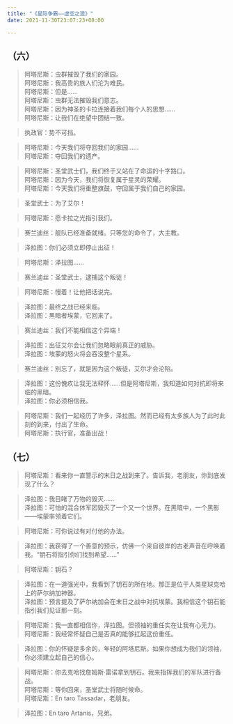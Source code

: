 ```yaml
---
title: "《星际争霸——虚空之遗》"
date: 2021-11-30T23:07:23+08:00

--- 
```


## （六）

> 阿塔尼斯：虫群摧毁了我们的家园。  
> 阿塔尼斯：我高贵的族人们沦为难民。  
> 阿塔尼斯：但是……  
> 阿塔尼斯：虫群无法摧毁我们意志。  
> 阿塔尼斯：因为神圣的卡拉连接着我们每个人的思想……  
> 阿塔尼斯：让我们在绝望中团结一致。  

> 执政官：势不可挡。  

> 阿塔尼斯：今天我们将夺回我们的家园……   
> 阿塔尼斯：夺回我们的遗产。  

> 阿塔尼斯：圣堂武士们，我们终于又站在了命运的十字路口。    
> 阿塔尼斯：因为今天，我们将恢复属于星灵的荣耀。    
> 阿塔尼斯：今天我们将重整旗鼓，夺回属于我们自己的家园。      

> 圣堂武士：为了艾尔！  

> 阿塔尼斯：愿卡拉之光指引我们。    

> 赛兰迪丝：舰队已经准备就绪。只等您的命令了，大主教。  

> 泽拉图：你们必须立即停止出征！  

> 阿塔尼斯：泽拉图……

> 赛兰迪丝：圣堂武士，逮捕这个叛徒！  

> 阿塔尼斯：慢着！让他把话说完。  

> 泽拉图：最终之战已经来临。    
> 泽拉图：黑暗者埃蒙，它回来了。    

> 赛兰迪丝：我们不能相信这个异端！    

> 泽拉图：出征艾尔会让我们忽略眼前真正的威胁。      
> 泽拉图：埃蒙的怒火将会吞没整个星系。      

> 赛兰迪丝：别忘了，就是因为这个叛徒，艾尔才会沦陷。    

> 泽拉图：这份愧疚让我无法释怀……但是阿塔尼斯，我知道如何对抗即将来临的黑暗。  
> 泽拉图：你必须相信我。  

> 阿塔尼斯：我们一起经历了许多，泽拉图。然而已经有太多族人为了此时此刻的到来，付出了生命。  
> 阿塔尼斯：执行官，准备出战！  

## （七）

> 阿塔尼斯：看来你一直警示的末日之战到来了。告诉我，老朋友，你到底发现了什么？  

> 泽拉图：我目睹了万物的毁灭……   
> 泽拉图：可怕的混合体军团毁灭了一个又一个世界。在黑暗中，一个黑影——埃蒙率领着它们。  

> 阿塔尼斯：可你说过有对付他的办法。  

> 泽拉图：我获得了一个善意的预示，仿佛一个来自彼岸的古老声音在呼唤着我。“钥石将指引你们找到希望……”     

> 阿塔尼斯：钥石？    

> 泽拉图：在一道强光中，我看到了钥石的所在地。那正是位于人类星球克哈上的萨尔纳加神器。  
> 泽拉图：预言提及了萨尔纳加会在末日之战中对抗埃蒙。我相信这个钥石能指引我们见证那一刻。  

> 阿塔尼斯：我一直都相信你，泽拉图。但领袖的重任实在让我有心无力。  
> 阿塔尼斯：我经常怀疑自己是否真的能够扛起这份重任。  

> 泽拉图：你的怀疑是多余的，年轻的阿塔尼斯。如果你想成为我们的领袖，你必须建立起自己的信心。  

> 阿塔尼斯：你去克哈找詹姆斯·雷诺拿到钥石。我来指挥我们的军队进行备战。  
> 阿塔尼斯：等你回来，圣堂武士将随时候命。  
> 阿塔尼斯：En taro Tassadar，老朋友。    

> 泽拉图：En taro Artanis，兄弟。    





